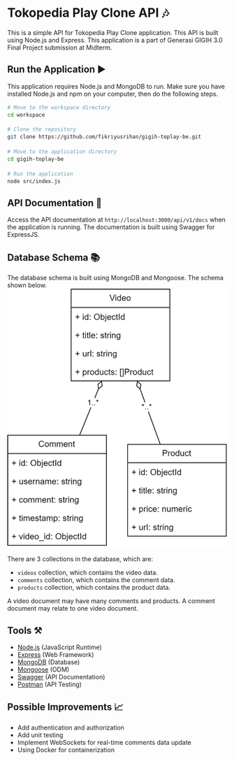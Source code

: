 # Tokopedia Play Clone API 🎶

This is a simple API for Tokopedia Play Clone application. This API is built using Node.js and Express.
This application is a part of Generasi GIGIH 3.0 Final Project submission at Midterm.

## Run the Application ▶️

This application requires Node.js and MongoDB to run. Make sure you have installed Node.js and npm on your computer, then do the following steps.

```bash
# Move to the workspace directory
cd workspace

# Clone the repository
git clone https://github.com/fikriyusrihan/gigih-toplay-be.git

# Move to the application directory
cd gigih-toplay-be

# Run the application
node src/index.js
```

## API Documentation 📑

Access the API documentation at `http://localhost:3000/api/v1/docs` when the application is running.
The documentation is built using Swagger for ExpressJS.

## Database Schema 📚

The database schema is built using MongoDB and Mongoose. The schema shown below.
[![N|Solid](https://raw.githubusercontent.com/fikriyusrihan/gigih-toplay-be/master/gigih-toped-play.drawio.png?token=GHSAT0AAAAAABOKS3M2WBUFBBLIBDZ6L4DYZGCWFSA)]()

There are 3 collections in the database, which are:
- `videos` collection, which contains the video data.
- `comments` collection, which contains the comment data.
- `products` collection, which contains the product data.

A video document may have many comments and products.
A comment document may relate to one video document.

## Tools ⚒️

- [Node.js](https://nodejs.org/en/) (JavaScript Runtime)
- [Express](https://expressjs.com/) (Web Framework)
- [MongoDB](https://www.mongodb.com/) (Database)
- [Mongoose](https://mongoosejs.com/) (ODM)
- [Swagger](https://swagger.io/) (API Documentation)
- [Postman](https://www.postman.com/) (API Testing)

## Possible Improvements 📈
- Add authentication and authorization
- Add unit testing
- Implement WebSockets for real-time comments data update
- Using Docker for containerization